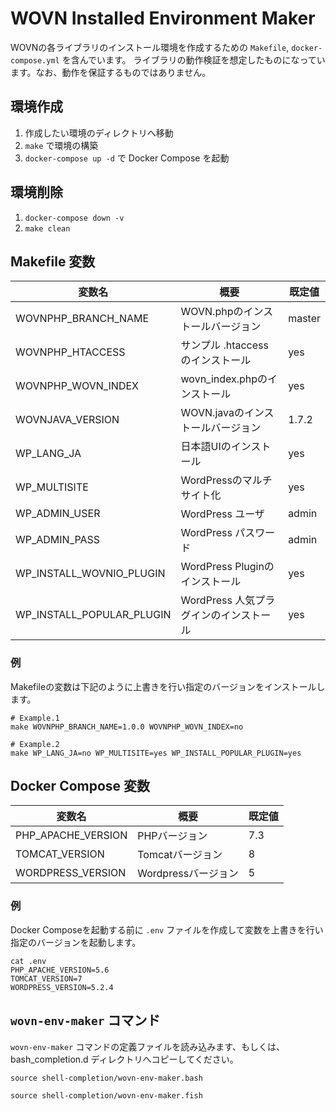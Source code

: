 # WOVN Installed Environment Maker

WOVNの各ライブラリのインストール環境を作成するための `Makefile`, `docker-compose.yml` を含んでいます。
ライブラリの動作検証を想定したものになっています。なお、動作を保証するものではありません。

## 環境作成

1. 作成したい環境のディレクトリへ移動
2. `make` で環境の構築
3. `docker-compose up -d` で Docker Compose を起動

## 環境削除

1. `docker-compose down -v`
2. `make clean`

## Makefile 変数

| 変数名                       | 概要                                   | 既定値  |
|------------------------------|----------------------------------------|---------|
| WOVNPHP\_BRANCH\_NAME        | WOVN.phpのインストールバージョン       | master  |
| WOVNPHP\_HTACCESS            | サンプル .htaccess のインストール      | yes     |
| WOVNPHP\_WOVN\_INDEX         | wovn_index.phpのインストール           | yes     |
| WOVNJAVA\_VERSION            | WOVN.javaのインストールバージョン      | 1.7.2   |
| WP\_LANG\_JA                 | 日本語UIのインストール                 | yes     |
| WP\_MULTISITE                | WordPressのマルチサイト化              | yes     |
| WP\_ADMIN\_USER              | WordPress ユーザ                       | admin   |
| WP\_ADMIN\_PASS              | WordPress パスワード                   | admin   |
| WP\_INSTALL\_WOVNIO\_PLUGIN  | WordPress Pluginのインストール         | yes     |
| WP\_INSTALL\_POPULAR\_PLUGIN | WordPress 人気プラグインのインストール | yes     |

### 例

Makefileの変数は下記のように上書きを行い指定のバージョンをインストールします。

```
# Example.1
make WOVNPHP_BRANCH_NAME=1.0.0 WOVNPHP_WOVN_INDEX=no

# Example.2
make WP_LANG_JA=no WP_MULTISITE=yes WP_INSTALL_POPULAR_PLUGIN=yes
```

## Docker Compose 変数

| 変数名               | 概要                | 既定値  |
|----------------------|---------------------|---------|
| PHP\_APACHE\_VERSION | PHPバージョン       | 7.3     |
| TOMCAT\_VERSION      | Tomcatバージョン    | 8       |
| WORDPRESS\_VERSION   | Wordpressバージョン | 5       |

### 例

Docker Composeを起動する前に `.env` ファイルを作成して変数を上書きを行い指定のバージョンを起動します。

```
cat .env
PHP_APACHE_VERSION=5.6
TOMCAT_VERSION=7
WORDPRESS_VERSION=5.2.4
```

## `wovn-env-maker` コマンド

`wovn-env-maker` コマンドの定義ファイルを読み込みます、もしくは、 bash_completion.d ディレクトリへコピーしてください。

```
source shell-completion/wovn-env-maker.bash
```

```
source shell-completion/wovn-env-maker.fish
```

